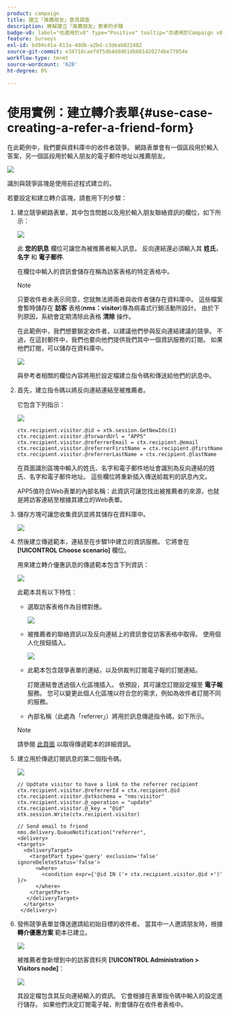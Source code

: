 ```yaml
---
product: campaign
title: 建立「推薦朋友」意見調查
description: 瞭解建立「推薦朋友」表單的步驟
badge-v8: label="也適用於v8" type="Positive" tooltip="亦適用於Campaign v8"
feature: Surveys
exl-id: bd94c41a-813a-4ddb-a2bd-c3deab022482
source-git-commit: e34718caefdf5db4ddd61db601420274be77054e
workflow-type: tm+mt
source-wordcount: '628'
ht-degree: 0%

---
```


# 使用實例：建立轉介表單{#use-case-creating-a-refer-a-friend-form}



在此範例中，我們要與資料庫中的收件者競爭。 網路表單會有一個區段用於輸入答案，另一個區段用於輸入朋友的電子郵件地址以推薦朋友。

![](assets/s_ncs_admin_survey_viral_sample_0.png)

識別與競爭區塊是使用前述程式建立的。

若要設定和建立轉介區塊，請套用下列步驟：

1. 建立競爭網路表單，其中包含問題以及用於輸入朋友聯絡資訊的欄位，如下所示：

   ![](assets/s_ncs_admin_survey_viral_sample_2.png)

   此 **您的訊息** 欄位可讓您為被推薦者輸入訊息。 反向連結還必須輸入其 **姓氏**， **名字** 和 **電子郵件**.

   在欄位中輸入的資訊會儲存在稱為訪客表格的特定表格中。

   >[!NOTE]
   >
   >只要收件者未表示同意，您就無法將兩者與收件者儲存在資料庫中。 這些檔案會暫時儲存在 **訪客** 表格(**nms：visitor**)專為病毒式行銷活動所設計。 由於下列原因，系統會定期清除此表格 **清除** 操作。
   >
   >在此範例中，我們想要鎖定收件者，以建議他們參與反向連結建議的競爭。 不過，在這封郵件中，我們也要向他們提供我們其中一個資訊服務的訂閱。 如果他們訂閱，可以儲存在資料庫中。

   ![](assets/s_ncs_admin_survey_viral_sample_5.png)

   與參考者相關的欄位內容將用於設定檔建立指令碼和傳送給他們的訊息中。

1. 首先，建立指令碼以將反向連結連結至被推薦者。

   它包含下列指示：

   ![](assets/s_ncs_admin_survey_viral_sample_4.png)

   ```
   ctx.recipient.visitor.@id = xtk.session.GetNewIds(1)
   ctx.recipient.visitor.@forwardUrl = "APP5"
   ctx.recipient.visitor.@referrerEmail = ctx.recipient.@email
   ctx.recipient.visitor.@referrerFirstName = ctx.recipient.@firstName
   ctx.recipient.visitor.@referrerLastName = ctx.recipient.@lastName
   ```

   在頁面識別區塊中輸入的姓氏、名字和電子郵件地址會識別為反向連結的姓氏、名字和電子郵件地址。 這些欄位將重新插入傳送給裁判的訊息內文。

   APP5值符合Web表單的內部名稱：此資訊可讓您找出被推薦者的來源，也就是將訪客連結至根據其建立的Web表單。

1. 儲存方塊可讓您收集資訊並將其儲存在資料庫中。

   ![](assets/s_ncs_admin_survey_viral_sample_4b.png)

1. 然後建立傳遞範本，連結至在步驟1中建立的資訊服務。 它將會在 **[!UICONTROL Choose scenario]** 欄位。

   用來建立轉介優惠訊息的傳遞範本包含下列資訊：

   ![](assets/s_ncs_admin_survey_viral_sample_7.png)

   此範本具有以下特性：

   * 選取訪客表格作為目標對應。

     ![](assets/s_ncs_admin_survey_viral_sample_7b.png)

   * 被推薦者的聯絡資訊以及反向連結上的資訊會從訪客表格中取得。 使用個人化按鈕插入。

     ![](assets/s_ncs_admin_survey_viral_sample_7a.png)

   * 此範本包含競爭表單的連結，以及供裁判訂閱電子報的訂閱連結。

     訂閱連結會透過個人化區塊插入。 依預設，其可讓您訂閱設定檔至 **電子報** 服務。 您可以變更此個人化區塊以符合您的需求，例如為收件者訂閱不同的服務。

   * 內部名稱（此處為「referrer」）將用於訊息傳遞指令碼，如下所示。

   >[!NOTE]
   >
   >請參閱 [此頁面](../../delivery/using/about-templates.md) 以取得傳遞範本的詳細資訊。

1. 建立用於傳遞訂閱訊息的第二個指令碼。

   ![](assets/s_ncs_admin_survey_viral_sample_7c.png)

   ```
   // Updtate visitor to have a link to the referrer recipient
   ctx.recipient.visitor.@referrerId = ctx.recipient.@id
   ctx.recipient.visitor.@xtkschema = "nms:visitor"
   ctx.recipient.visitor.@_operation = "update" 
   ctx.recipient.visitor.@_key = "@id" 
   xtk.session.Write(ctx.recipient.visitor)
   
   // Send email to friend
   nms.delivery.QueueNotification("referrer",
   <delivery>
   <targets>
     <deliveryTarget>
       <targetPart type='query' exclusion='false' ignoreDeleteStatus='false'>
         <where>
           <condition expr={'@id IN ('+ ctx.recipient.visitor.@id +')' }/>
         </where>
       </targetPart>
      </deliveryTarget>
     </targets>
    </delivery>)
   ```

1. 發佈競爭表單並傳送邀請給初始目標的收件者。 當其中一人邀請朋友時，根據 **轉介優惠方案** 範本已建立。

   ![](assets/s_ncs_admin_survey_viral_sample_8.png)

   被推薦者會新增到中的訪客資料夾 **[!UICONTROL Administration > Visitors node]**：

   ![](assets/s_ncs_admin_survey_viral_sample_9.png)

   其設定檔包含其反向連結輸入的資訊。 它會根據在表單指令碼中輸入的設定進行儲存。 如果他們決定訂閱電子報，則會儲存在收件者表格中。
